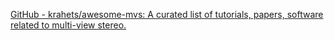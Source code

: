 
[GitHub - krahets/awesome-mvs: A curated list of tutorials, papers, software related to multi-view stereo.](https://github.com/krahets/awesome-mvs)
